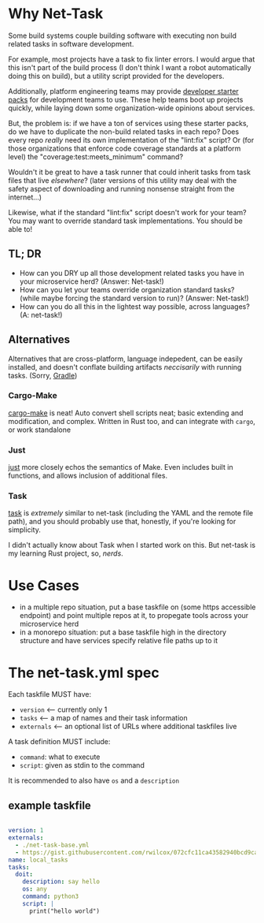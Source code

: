 # Why Net-Task

Some build systems couple building software with executing non build related tasks in software development.

For example, most projects have a task to fix linter errors. I would argue that this isn't part of the build process (I don't think I want a robot automatically doing this on build), but a utility script provided for the developers.

Additionally, platform engineering teams may provide [developer starter packs](https://www.cnpatterns.org/development-design/developer-starter-pack) for development teams to use. These help teams boot up projects quickly, while laying down some organization-wide opinions about services.

But, the problem is: if we have a ton of services using these starter packs, do we have to duplicate the non-build related tasks in each repo? Does every repo _really_ need its own implementation of the "lint:fix" script? Or (for those organizations that enforce code coverage standards at a platform level) the "coverage:test:meets_minimum" command?

Wouldn't it be great to have a task runner that could inherit tasks from task files that live _elsewhere_? (later versions of this utility may deal with the safety aspect of downloading and running nonsense straight from the internet...)

Likewise, what if the standard "lint:fix" script doesn't work for your team? You may want to override standard task implementations. You should be able to!

## TL; DR

  * How can you DRY up all those development related tasks you have in your microservice herd? (Answer: Net-task!)
  * How can you let your teams override organization standard tasks? (while maybe forcing the standard version to run)? (Answer: Net-task!)
  * How can you do all this in the lightest way possible, across languages? (A: net-task!)

## Alternatives

Alternatives that are cross-platform, language indepedent, can be easily installed, and doesn't conflate building artifacts _neccisarily_ with running tasks. (Sorry, [Gradle](https://gradle.org/))

### Cargo-Make

[cargo-make](https://github.com/sagiegurari/cargo-make) is neat! Auto convert shell scripts neat; basic extending and modification, and complex. Written in Rust too, and can integrate with `cargo`, or work standalone

### Just

[just](https://github.com/casey/just) more closely echos the semantics of Make. Even includes built in functions, and allows inclusion of additional files.

### Task

[task](https://taskfile.dev/) is _extremely_ similar to net-task (including the YAML and the remote file path), and you should probably use that, honestly, if you're looking for simplicity.

I didn't actually know about Task when I started work on this. But net-task is my learning Rust project, so, _nerds_.


# Use Cases

  * in a multiple repo situation, put a base taskfile on (some https accessible endpoint) and point multiple repos at it, to propegate tools across your microservice herd
  * in a monorepo situation: put a base taskfile high in the directory structure and have services specify relative file paths up to it

# The net-task.yml spec

Each taskfile MUST have:

  * `version` <-- currently only 1
  * `tasks` <-- a map of names and their task information
  * `externals` <-- an optional list of URLs where additional taskfiles live

A task definition MUST include:
  * `command`: what to execute
  * `script`: given as stdin to the command

It is recommended to also have `os` and a `description`

## example taskfile

```yaml

version: 1
externals:
  - ./net-task-base.yml
  - https://gist.githubusercontent.com/rwilcox/072cfc11ca43582940bcd9caa4e8e3e0/raw/a8cf8f683b9e9aec77fda40a17e86dbaaef299cd/net-task.yml
name: local_tasks
tasks:
  doit:
    description: say hello
    os: any
    command: python3
    script: |
      print("hello world")


```
